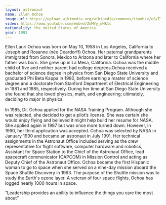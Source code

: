 ```yaml
---
layout: astronaut
name: Ellen Ochoa 
image-url: https://upload.wikimedia.org/wikipedia/commons/thumb/e/e8/Ellen_Ochoa.jpg/440px-Ellen_Ochoa.jpg
video: https://www.youtube.com/embed/ZnMYy_wHk1s
nationality: the United States of America
year: 1993
---
```


Ellen Lauri Ochoa was born on May 10, 1958 in Los Angeles, California to Joseph and Rosanne (née Deardorff) Ochoa. Her paternal grandparents immigrated from Sonora, Mexico to Arizona and later to California where her father was born. She grew up in La Mesa, California. Ochoa was the middle child of five and neither parent had college degrees.Ochoa received a bachelor of science degree in physics from San Diego State University and graduated Phi Beta Kappa in 1980, before earning a master of science degree and a doctorate from Stanford Department of Electrical Engineering in 1981 and 1985, respectively. During her time at San Diego State University she found that she loved physics, math, and engineering; ultimately, deciding to major in physics.
<br>
<br> 
In 1985, Dr. Ochoa applied for the NASA Training Program. Although she was rejected, she decided to get a pilot’s license. She was certain she would enjoy flying and believed it might help build her resume for NASA. She applied again in 1987 but was once more turned down. However, in 1990, her third application was accepted. Ochoa was selected by NASA in January 1990 and became an astronaut in July 1991. Her technical assignments in the Astronaut Office included serving as the crew representative for flight software, computer hardware and robotics, Assistant for Space Station to the Chief of the Astronaut Office, lead spacecraft communicator (CAPCOM) in Mission Control and acting as Deputy Chief of the Astronaut Office. Ochoa became the first Hispanic  woman to go to space when she served on a nine-day mission aboard the Space Shuttle Discovery  in 1993. The purpose of the Shuttle mission was to study the Earth's ozone layer. A veteran of four space flights, Ochoa has logged nearly 1000 hours in space.

<div class="quotes">
“Leadership provides an ability to influence the things you care the most about”
</div>
